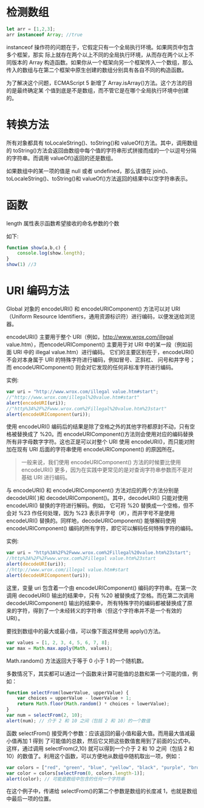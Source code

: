 # 检测数组

```javascript
let arr = [1,2,3];
arr instanceof Array; //true
```

instanceof 操作符的问题在于，它假定只有一个全局执行环境。如果网页中包含多个框架，那实 际上就存在两个以上不同的全局执行环境，从而存在两个以上不同版本的 Array 构造函数。如果你从一个框架向另一个框架传入一个数组，那么传入的数组与在第二个框架中原生创建的数组分别具有各自不同的构造函数。 

为了解决这个问题，ECMAScript 5 新增了 Array.isArray()方法。这个方法的目的是最终确定某 个值到底是不是数组，而不管它是在哪个全局执行环境中创建的。 

# 转换方法

所有对象都具有 toLocaleString()、toString()和 valueOf()方法。其中，调用数组的 toString()方法会返回由数组中每个值的字符串形式拼接而成的一个以逗号分隔的字符串。而调用 valueOf()返回的还是数组。 

如果数组中的某一项的值是 null 或者 undefined，那么该值在 join()、 toLocaleString()、toString()和 valueOf()方法返回的结果中以空字符串表示。 

# 函数

length 属性表示函数希望接收的命名参数的个数

如下: 

```javascript
function show(a,b,c) {
    console.log(show.length);
}
show(1) //3
```

# URI 编码方法

Global 对象的 encodeURI() 和 encodeURIComponent() 方法可以对 URI（Uniform Resource Identifiers，通用资源标识符）进行编码，以便发送给浏览器。 

encodeURI() 主要用于整个 URI（例如，http://www.wrox.com/illegal value.htm），而encodeURIComponent() 主要用于对 URI 中的某一段（例如前面 URI 中的 illegal value.htm）进行编码。 它们的主要区别在于，encodeURI() 不会对本身属于 URI 的特殊字符进行编码，例如冒号、正斜杠、 问号和井字号；而 encodeURIComponent() 则会对它发现的任何非标准字符进行编码。 

实例:

```javascript
var uri = "http://www.wrox.com/illegal value.htm#start"; 
//"http://www.wrox.com/illegal%20value.htm#start"
alert(encodeURI(uri));
//"http%3A%2F%2Fwww.wrox.com%2Fillegal%20value.htm%23start"
alert(encodeURIComponent(uri)); 
```

使用 encodeURI() 编码后的结果是除了空格之外的其他字符都原封不动，只有空格被替换成了 %20。而 encodeURIComponent()方法则会使用对应的编码替换所有非字母数字字符。这也正是可以对整个 URI 使用 encodeURI()，而只能对附加在现有 URI 后面的字符串使用 encodeURIComponent() 的原因所在。 

> 一般来说，我们使用 encodeURIComponent() 方法的时候要比使用 encodeURI() 更多，因为在实践中更常见的是对查询字符串参数而不是对基础 URI 进行编码。 

与 encodeURI() 和 encodeURIComponent() 方法对应的两个方法分别是 decodeURI( )和 decodeURIComponent()。其中，decodeURI() 只能对使用 encodeURI() 替换的字符进行解码。例如， 它可将 %20 替换成一个空格，但不会对 %23 作任何处理，因为 %23 表示井字号（#），而井字号不是使用 encodeURI() 替换的。同样地，decodeURIComponent() 能够解码使用 encodeURIComponent() 编码的所有字符，即它可以解码任何特殊字符的编码。 

实例:

```javascript
var uri = "http%3A%2F%2Fwww.wrox.com%2Fillegal%20value.htm%23start";
//http%3A%2F%2Fwww.wrox.com%2Fillegal value.htm%23start
alert(decodeURI(uri));
//http://www.wrox.com/illegal value.htm#start
alert(decodeURIComponent(uri)); 
```

这里，变量 uri 包含着一个由 encodeURIComponent() 编码的字符串。在第一次调用 decodeURI() 输出的结果中，只有 %20 被替换成了空格。而在第二次调用 decodeURIComponent() 输出的结果中， 所有特殊字符的编码都被替换成了原来的字符，得到了一个未经转义的字符串（但这个字符串并不是一个有效的 URI）。 

要找到数组中的最大或最小值，可以像下面这样使用 apply()方法。 

```javascript
var values = [1, 2, 3, 4, 5, 6, 7, 8]; 
var max = Math.max.apply(Math, values);  
```

Math.random() 方法返回大于等于 0 小于 1 的一个随机数。 

多数情况下，其实都可以通过一个函数来计算可能值的总数和第一个可能的值，例如： 

```javascript
function selectFrom(lowerValue, upperValue) {
    var choices = upperValue - lowerValue + 1;
    return Math.floor(Math.random() * choices + lowerValue);
}
var num = selectFrom(2, 10);
alert(num); // 介于 2 和 10 之间（包括 2 和 10）的一个数值
```

函数 selectFrom() 接受两个参数：应该返回的最小值和最大值。而用最大值减最小值再加 1 得到 了可能值的总数，然后它又把这些数值套用到了前面的公式中。这样，通过调用 selectFrom(2,10) 就可以得到一个介于 2 和 10 之间（包括 2 和 10）的数值了。利用这个函数，可以方便地从数组中随机取出一项，例如： 

```javascript
var colors = ["red", "green", "blue", "yellow", "black", "purple", "brown"];
var color = colors[selectFrom(0, colors.length-1)];
alert(color); // 可能是数组中包含的任何一个字符串
```

在这个例子中，传递给 selectFrom()的第二个参数是数组的长度减 1，也就是数组中最后一项的位置。 